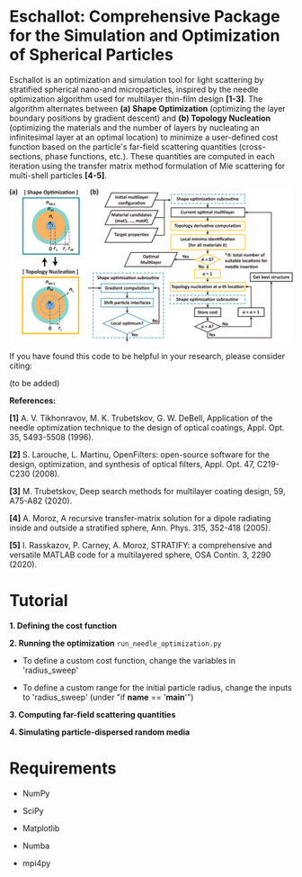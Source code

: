 # Eschallot: Comprehensive Package for the Simulation and Optimization of Spherical Particles

Eschallot is an optimization and simulation tool for light scattering by stratified spherical nano-and microparticles, inspired by the needle optimization algorithm used for multilayer thin-film design **[1-3]**. The algorithm alternates between **(a) Shape Optimization** (optimizing the layer boundary positions by gradient descent) and **(b) Topology Nucleation** (optimizing the materials and the number of layers by nucleating an infinitesimal layer at an optimal location) to minimize a user-defined cost function based on the particle's far-field scattering quantities (cross-sections, phase functions, etc.). These quantities are computed in each iteration using the transfer matrix method formulation of Mie scattering for multi-shell particles **[4-5]**.

![](Fig2_v6.png)

If you have found this code to be helpful in your research, please consider citing:

(to be added)

**References:**

**[1]** A. V. Tikhonravov, M. K. Trubetskov, G. W. DeBell, Application of the needle optimization technique to the design of optical coatings, Appl. Opt. 35, 5493-5508 (1996).

**[2]** S. Larouche, L. Martinu, OpenFilters: open-source software for the design, optimization, and synthesis of optical filters, Appl. Opt. 47, C219-C230 (2008).

**[3]** M. Trubetskov, Deep search methods for multilayer coating design, 59, A75-A82 (2020).

**[4]** A. Moroz, A recursive transfer-matrix solution for a dipole radiating inside and outside a stratified sphere, Ann. Phys. 315, 352-418 (2005).

**[5]** I. Rasskazov, P. Carney, A. Moroz, STRATIFY: a comprehensive and versatile MATLAB code for a multilayered sphere, OSA Contin. 3, 2290 (2020).

# Tutorial

**1. Defining the cost function**

**2. Running the optimization** `run_needle_optimization.py`

- To define a custom cost function, change the variables in 'radius_sweep'

- To define a custom range for the initial particle radius, change the inputs to 'radius_sweep' (under "if __name__ == '__main__'")

**3. Computing far-field scattering quantities**

**4. Simulating particle-dispersed random media**

# Requirements

- NumPy

- SciPy

- Matplotlib

- Numba

- mpi4py
